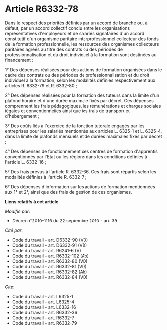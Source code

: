 # Article R6332-78

Dans le respect des priorités définies par un accord de branche ou, à défaut, par un accord collectif conclu entre les
organisations représentatives d'employeurs et de salariés signataires d'un accord constitutif d'un organisme paritaire
interprofessionnel collecteur des fonds de la formation professionnelle, les ressources des organismes collecteurs paritaires
agréés au titre des contrats ou des périodes de professionnalisation et du droit individuel à la formation sont destinées au
financement : 

1° Des dépenses réalisées pour des actions de formation organisées dans le cadre des contrats ou des périodes de
professionnalisation et du droit individuel à la formation, selon les modalités définies respectivement aux articles R.
6332-79 et R. 6332-80 ; 

2° Des dépenses réalisées pour la formation des tuteurs dans la limite d'un plafond horaire et d'une durée maximale fixés par
décret. Ces dépenses comprennent les frais pédagogiques, les rémunérations et charges sociales légales et conventionnelles
ainsi que les frais de transport et d'hébergement ; 

3° Des coûts liés à l'exercice de la fonction tutorale engagés par les entreprises pour les salariés mentionnés aux articles
L. 6325-1 et L. 6325-4, dans la limite de plafonds mensuels et de durées maximales fixés par décret ; 

4° Des dépenses de fonctionnement des centres de formation d'apprentis conventionnés par l'Etat ou les régions dans les
conditions définies à l'article L. 6332-16 ; 

5° Des frais prévus à l'article R. 6332-36. Ces frais sont répartis selon les modalités définies à l'article R. 6332-7 ; 

6° Des dépenses d'information sur les actions de formation mentionnées aux 1° et 2°, ainsi que des frais de gestion de ces
organismes.

**Liens relatifs à cet article**

_Modifié par_:

  - Décret n°2010-1116 du 22 septembre 2010 - art. 39

_Cité par_:

  - Code du travail - art. D6332-90 (VD)
  - Code du travail - art. D6332-91 (VD)
  - Code du travail - art. R6241-6 (V)
  - Code du travail - art. R6332-102 (Ab)
  - Code du travail - art. R6332-80 (VD)
  - Code du travail - art. R6332-81 (VD)
  - Code du travail - art. R6332-82 (Ab)
  - Code du travail - art. R6332-84 (VD)

_Cite_:

  - Code du travail - art. L6325-1
  - Code du travail - art. L6325-4
  - Code du travail - art. L6332-16
  - Code du travail - art. R6332-36
  - Code du travail - art. R6332-7
  - Code du travail - art. R6332-79
